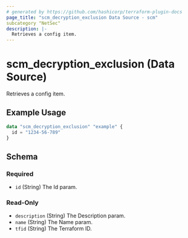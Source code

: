 ```yaml
---
# generated by https://github.com/hashicorp/terraform-plugin-docs
page_title: "scm_decryption_exclusion Data Source - scm"
subcategory "NetSec"
description: |-
  Retrieves a config item.
---
```


# scm_decryption_exclusion (Data Source)

Retrieves a config item.

## Example Usage

```terraform
data "scm_decryption_exclusion" "example" {
  id = "1234-56-789"
}
```

<!-- schema generated by tfplugindocs -->
## Schema

### Required

- `id` (String) The Id param.

### Read-Only

- `description` (String) The Description param.
- `name` (String) The Name param.
- `tfid` (String) The Terraform ID.
